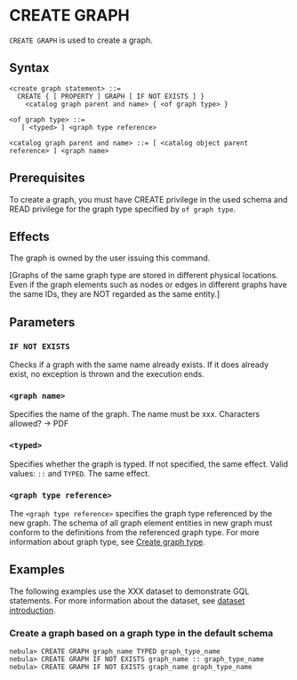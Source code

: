 # CREATE GRAPH

`CREATE GRAPH` is used to create a graph.

## Syntax

```
<create graph statement> ::=
  CREATE { [ PROPERTY ] GRAPH [ IF NOT EXISTS ] }
    <catalog graph parent and name> { <of graph type> }

<of graph type> ::=
   [ <typed> ] <graph type reference>  

<catalog graph parent and name> ::= [ <catalog object parent reference> ] <graph name>
```
## Prerequisites

To create a graph, you must have CREATE privilege in the used schema and READ privilege for the graph type specified by `of graph type`.

## Effects

The graph is owned by the user issuing this command.  


[Graphs of the same graph type are stored in different physical locations. Even if the graph elements such as nodes or edges in different graphs have the same IDs, they are NOT regarded as the same entity.]



## Parameters

### `IF NOT EXISTS`

Checks if a graph with the same name already exists. If it does already exist, no exception is thrown and the execution ends.
 

### `<graph name>`

Specifies the name of the graph. The name must be xxx. Characters allowed? -> PDF

### `<typed>`

Specifies whether the graph is typed. If not specified, the same effect.
Valid values: `::` and `TYPED`. The same effect. 

### `<graph type reference>`

The `<graph type reference>` specifies the graph type referenced by the new
graph. The schema of all graph element entities in new graph must conform to the
definitions from the referenced graph type. For more information about graph type, see [Create graph type](). 


## Examples

The following examples use the XXX dataset to demonstrate GQL statements. For more information about the dataset, see [dataset introduction](../../overview/sample-dataset.md).

### Create a graph based on a graph type in the default schema
```
nebula> CREATE GRAPH graph_name TYPED graph_type_name
nebula> CREATE GRAPH IF NOT EXISTS graph_name :: graph_type_name
nebula> CREATE GRAPH IF NOT EXISTS graph_name graph_type_name
```

